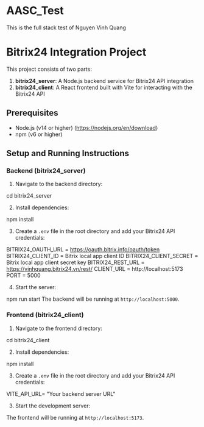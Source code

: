 # AASC_Test
This is the full stack test of Nguyen Vinh Quang

# Bitrix24 Integration Project

This project consists of two parts:
1. **bitrix24_server**: A Node.js backend service for Bitrix24 API integration
2. **bitrix24_client**: A React frontend built with Vite for interacting with the Bitrix24 API

## Prerequisites

- Node.js (v14 or higher) (https://nodejs.org/en/download)
- npm (v6 or higher)

## Setup and Running Instructions

### Backend (bitrix24_server)

1. Navigate to the backend directory:

cd bitrix24_server

2. Install dependencies:

npm install

3. Create a `.env` file in the root directory and add your Bitrix24 API credentials:

BITRIX24_OAUTH_URL = https://oauth.bitrix.info/oauth/token
BITRIX24_CLIENT_ID = Bitrix local app client ID
BITRIX24_CLIENT_SECRET = Bitrix local app client secret key
BITRIX24_REST_URL =  https://vinhquang.bitrix24.vn/rest/
CLIENT_URL = http://localhost:5173
PORT = 5000

4. Start the server:

npm run start
The backend will be running at `http://localhost:5000`.

### Frontend (bitrix24_client)

1. Navigate to the frontend directory:

cd bitrix24_client

2. Install dependencies:

npm install

3. Create a `.env` file in the root directory and add your Bitrix24 API credentials:

VITE_API_URL= "Your backend server URL"

3. Start the development server:

The frontend will be running at `http://localhost:5173`.
